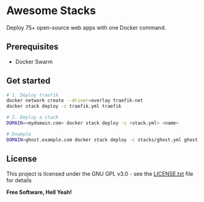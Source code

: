 # Awesome Stacks

Deploy 75+ open-source web apps with one Docker command.

## Prerequisites

- Docker Swarm

## Get started

```bash
# 1. Deploy traefik
docker network create --driver=overlay traefik-net
docker stack deploy -c traefik.yml traefik

# 2. Deploy a stack
DOMAIN=<mydomain.com> docker stack deploy -c <stack.yml> <name>

# Example
DOMAIN=ghost.example.com docker stack deploy -c stacks/ghost.yml ghost
```

## License

This project is licensed under the GNU GPL v3.0 - see the [LICENSE.txt](https://raw.githubusercontent.com/ethibox/awesome-stacks/master/LICENSE.txt) file for details

**Free Software, Hell Yeah!**

